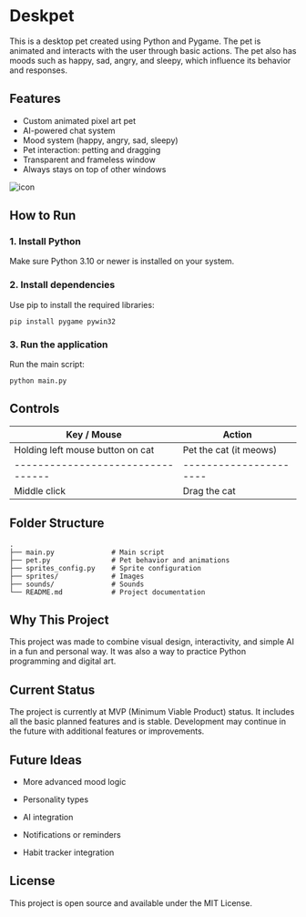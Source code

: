 # Deskpet

This is a desktop pet created using Python and Pygame. The pet is animated and interacts with the user through basic actions. The pet also has moods such as happy, sad, angry, and sleepy, which influence its behavior and responses.

## Features

- Custom animated pixel art pet
- AI-powered chat system
- Mood system (happy, angry, sad, sleepy)
- Pet interaction: petting and dragging
- Transparent and frameless window
- Always stays on top of other windows

![icon](https://github.com/user-attachments/assets/961a09f9-ca04-48da-9770-640dfaecedee)


## How to Run

### 1. Install Python

Make sure Python 3.10 or newer is installed on your system.


### 2. Install dependencies

Use pip to install the required libraries:

```
pip install pygame pywin32 
```

### 3. Run the application

Run the main script:

```
python main.py
```

## Controls

| Key / Mouse                      | Action                 |
| -------------------------------- | ---------------------- |
| Holding left mouse button on cat | Pet the cat (it meows) |
|--------------------------------- | ---------------------- |
| Middle click                     | Drag the cat           |


## Folder Structure

```
.
├── main.py              # Main script
├── pet.py               # Pet behavior and animations
├── sprites_config.py    # Sprite configuration
├── sprites/             # Images 
├── sounds/              # Sounds
└── README.md            # Project documentation
```

## Why This Project

This project was made to combine visual design, interactivity, and simple AI in a fun and personal way. It was also a way to practice Python programming and digital art.

## Current Status

The project is currently at MVP (Minimum Viable Product) status. It includes all the basic planned features and is stable. Development may continue in the future with additional features or improvements.

## Future Ideas

- More advanced mood logic

- Personality types

- AI integration 

- Notifications or reminders

- Habit tracker integration

## License

This project is open source and available under the MIT License.

